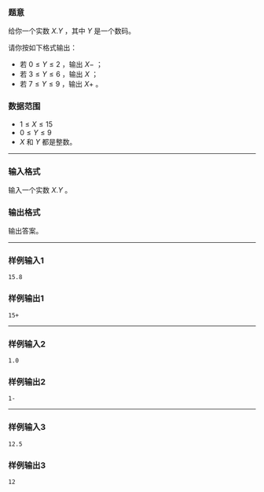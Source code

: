 ### 题意

给你一个实数 $X.Y$ ，其中 $Y$ 是一个数码。

请你按如下格式输出：

- 若 $0 \le Y \le 2$ ，输出 $X-$ ；
- 若 $3 \le Y \le 6$ ，输出 $X$ ；
- 若 $7 \le Y \le 9$ ，输出 $X+$ 。

### 数据范围

- $1 \le X \le 15$
- $0 \le Y \le 9$
- $X$ 和 $Y$ 都是整数。

---

### 输入格式

输入一个实数 $X.Y$ 。

### 输出格式

输出答案。

---

### 样例输入1

```
15.8
```



### 样例输出1

```
15+
```



---

### 样例输入2

```
1.0
```



### 样例输出2

```
1-
```



---

### 样例输入3

```
12.5
```



### 样例输出3

```
12
```

